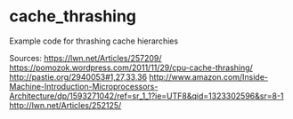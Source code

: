 # cache_thrashing
Example code for thrashing cache hierarchies

Sources:
https://lwn.net/Articles/257209/
https://pomozok.wordpress.com/2011/11/29/cpu-cache-thrashing/
http://pastie.org/2940053#1,27,33,36
http://www.amazon.com/Inside-Machine-Introduction-Microprocessors-Architecture/dp/1593271042/ref=sr_1_1?ie=UTF8&qid=1323302596&sr=8-1
http://lwn.net/Articles/252125/
